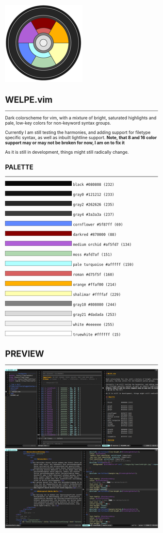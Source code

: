 ![Welpe Colorwheel](img/colorwheel.png)

# WELPE.vim 
-----------

Dark colorscheme for vim, with a mixture of bright, saturated highlights
and pale, low-key colors for non-keyword syntax groups.

Currently I am still testing the harmonies, and adding support
for filetype specific syntax, as well as inbuilt lightline support.
**Note, that 8 and 16 color support may or may not be broken for now,
I am on to fix it**

As it is still in development, things might still radically change.

## PALETTE
----------

![black](img/_black.png) `black #080808 (232)`

![gray0](img/_gray0.png) `gray0 #121212 (233)`

![gray2](img/_gray2.png) `gray2 #262626 (235)`

![gray4](img/_gray4.png) `gray4 #3a3a3a (237)`

![cornflower](img/_cornflower.png) `cornflower #5f87ff (69)`

![darkred](img/_darkred.png) `darkred #870000 (88)`

![mediumorchid](img/_mediumorchid.png) `medium orchid #af5fd7 (134)`

![moss](img/_moss.png) `moss #afd7af (151)`

![paleturqoise](img/_paleturquoise.png) `pale turquoise #afffff (159)`

![roman](img/_roman.png) `roman #d75f5f (160)`

![orange](img/_orange.png) `orange #ffaf00 (214)`

![shalimar](img/_shalimar.png) `shalimar #ffffaf (229)`

![gray10](img/_gray10.png) `gray10 #808080 (244)`

![gray21](img/_gray21.png) `gray21 #dadada (253)`

![white](img/_white.png) `white #eeeeee (255)`

![truewhite](img/_truewhite.png) `truewhite #ffffff (15)`

# PREVIEW
---------

![GVIM preview 1](img/welpeGVIM_preview.jpg)
![GVIM preview 2](img/welpeGVIM_preview2.jpg)
